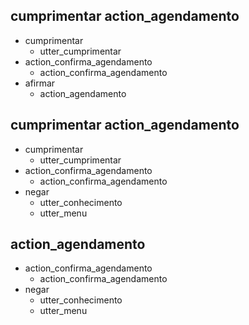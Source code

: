 ## cumprimentar action_agendamento
* cumprimentar
    - utter_cumprimentar
* action_confirma_agendamento
    - action_confirma_agendamento
* afirmar
    - action_agendamento

## cumprimentar action_agendamento
* cumprimentar
    - utter_cumprimentar
* action_confirma_agendamento
    - action_confirma_agendamento
* negar
    - utter_conhecimento
    - utter_menu

## action_agendamento
* action_confirma_agendamento
    - action_confirma_agendamento
* negar
    - utter_conhecimento
    - utter_menu
